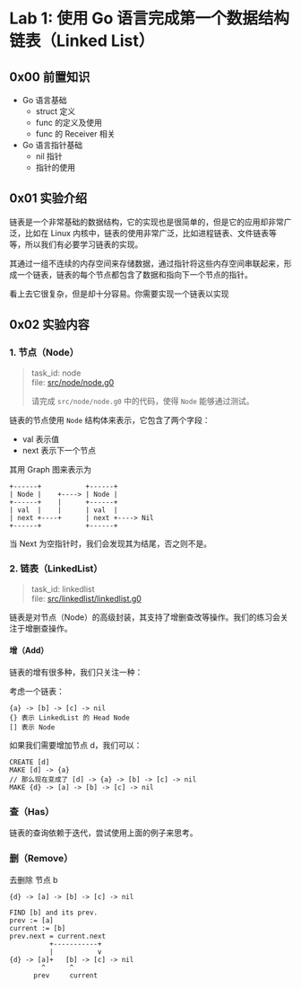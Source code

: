 # Lab 1: 使用 Go 语言完成第一个数据结构链表（Linked List）

## 0x00 前置知识

- Go 语言基础
  - struct 定义
  - func 的定义及使用
  - func 的 Receiver 相关
- Go 语言指针基础
  - nil 指针
  - 指针的使用

## 0x01 实验介绍

链表是一个非常基础的数据结构，它的实现也是很简单的，但是它的应用却非常广泛，比如在 Linux 内核中，链表的使用非常广泛，比如进程链表、文件链表等等，所以我们有必要学习链表的实现。

其通过一组不连续的内存空间来存储数据，通过指针将这些内存空间串联起来，形成一个链表，链表的每个节点都包含了数据和指向下一个节点的指针。

看上去它很复杂，但是却十分容易。你需要实现一个链表以实现

## 0x02 实验内容

### 1. 节点（Node）

> task_id: node  
> file: [src/node/node.g0](src/node/node.g0)
> 
> 请完成 `src/node/node.g0` 中的代码，使得 `Node` 能够通过测试。


链表的节点使用 `Node` 结构体来表示，它包含了两个字段：
- val 表示值
- next 表示下一个节点

其用 Graph 图来表示为

```
+------+           +------+
| Node |    +----> | Node |
+------+    |      +------+
| val  |    |      | val  |
| next +----+      | next +----> Nil
+------+           +------+
```

当 Next 为空指针时，我们会发现其为结尾，否之则不是。

### 2. 链表（LinkedList）

> task_id: linkedlist  
> file: [src/linkedlist/linkedlist.g0](src/linkedlist/linkedlist.g0)

链表是对节点（Node）的高级封装，其支持了增删查改等操作。我们的练习会关注于增删查操作。

#### 增（Add）

链表的增有很多种，我们只关注一种：

考虑一个链表：

```
{a} -> [b] -> [c] -> nil
{} 表示 LinkedList 的 Head Node
[] 表示 Node
```

如果我们需要增加节点 d，我们可以：

```
CREATE [d]
MAKE [d] -> {a}
// 那么现在变成了 [d] -> {a} -> [b] -> [c] -> nil
MAKE {d} -> [a] -> [b] -> [c] -> nil
```

### 查（Has）

链表的查询依赖于迭代，尝试使用上面的例子来思考。

### 删（Remove）

去删除 节点 b
```
{d} -> [a] -> [b] -> [c] -> nil

FIND [b] and its prev.
prev := [a]
current := [b]
prev.next = current.next
          +-----------+
          |           v
{d} -> [a]+   [b] -> [c] -> nil
        ^      ^
      prev     current
```